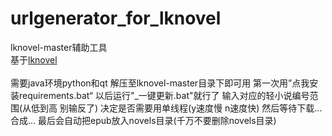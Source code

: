 # urlgenerator_for_lknovel
lknovel-master辅助工具<br />
基于[lknovel](https://github.com/bebound/lknovel)<br /><br />
		需要java环境python和qt
		解压至lknovel-master目录下即可用
		第一次用”点我安装requirements.bat“
		以后运行"_一键更新.bat"就行了
		输入对应的轻小说编号范围(从低到高 别输反了)
		决定是否需要用单线程(y速度慢 n速度快) 
		然后等待下载...合成...
		最后会自动把epub放入novels目录(千万不要删除novels目录)